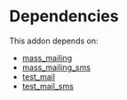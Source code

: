 # Dependencies

This addon depends on:

- [mass_mailing](https://github.com/bringout/oca-ocb-mail/tree/d3df84d6ee90679ea68ea2f315eb8c8fdb7224da/odoo-bringout-oca-ocb-mass_mailing)
- [mass_mailing_sms](https://github.com/bringout/oca-ocb-mail/tree/d3df84d6ee90679ea68ea2f315eb8c8fdb7224da/odoo-bringout-oca-ocb-mass_mailing_sms)
- [test_mail](https://github.com/bringout/oca-ocb-test/tree/67a27d092f980c124a31e46eedb5340a67278de8/odoo-bringout-oca-ocb-test_mail)
- [test_mail_sms](https://github.com/bringout/oca-ocb-mail/tree/d3df84d6ee90679ea68ea2f315eb8c8fdb7224da/odoo-bringout-oca-ocb-test_mail_sms)

